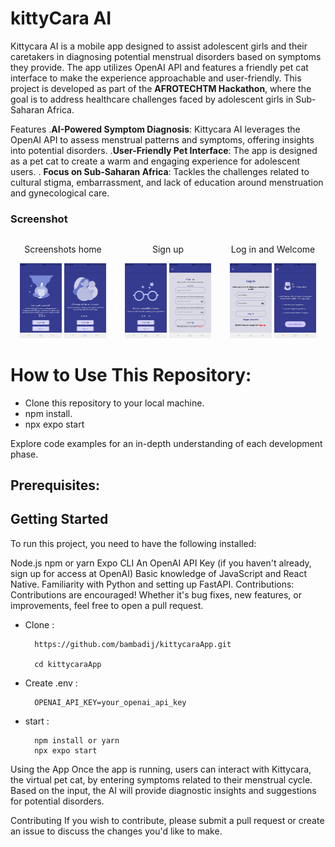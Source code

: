 # kittyCara AI
Kittycara AI is a mobile app designed to assist adolescent girls and their caretakers in diagnosing potential menstrual disorders based on symptoms they provide. The app utilizes OpenAI API and features a friendly pet cat interface to make the experience approachable and user-friendly. This project is developed as part of the **AFROTECHTM Hackathon**, where the goal is to address healthcare challenges faced by adolescent girls in Sub-Saharan Africa.

Features
.**AI-Powered Symptom Diagnosis**: Kittycara AI leverages the OpenAI API to assess menstrual patterns and symptoms, offering insights into potential disorders.
.**User-Friendly Pet Interface**: The app is designed as a pet cat to create a warm and engaging experience for adolescent users.
. **Focus on Sub-Saharan Africa**: Tackles the challenges related to cultural stigma, embarrassment, and lack of education around menstruation and gynecological care.

### Screenshot

<div style="display: flex; align-items: center;">
    <div style="flex: 33.33%; text-align: center;">
        <p>Screenshots home</p>
        <img src="assets/images/10.jpeg" alt="Top" width="40%"/>
        <img src="assets/images/11.jpeg" alt="Top" width="40%"/>
    </div>
    <div style="flex: 33.33%; text-align: center;">
        <p>Sign up</p>
        <img src="assets/images/2.jpeg" alt="Top" width="40%"/>
        <img src="assets/images/4.jpeg" alt="Middle" width="40%"/>
        </div>
    <div style="flex: 33.33%; text-align: center;">
        <p>Log in and Welcome</p>
        <img src="assets/images/51.jpeg" alt="Middle" width="40%"/>
        <img src="assets/images/5.jpeg" alt="Middle" width="40%"/>
        </div>
</div>

# How to Use This Repository:

- Clone this repository to your local machine.
- npm install.
- npx expo start

Explore code examples for an in-depth understanding of each development phase.

## Prerequisites:
## Getting Started

To run this project, you need to have the following installed:

Node.js
npm or yarn
Expo CLI
An OpenAI API Key (if you haven't already, sign up for access at OpenAI)
Basic knowledge of JavaScript and React Native.
Familiarity with Python and setting up FastAPI.
Contributions:
Contributions are encouraged! Whether it's bug fixes, new features, or improvements, feel free to open a pull request.

- Clone :

        https://github.com/bambadij/kittycaraApp.git
        
        cd kittycaraApp
- Create .env :

        OPENAI_API_KEY=your_openai_api_key


- start : 

        npm install or yarn
        npx expo start

Using the App
Once the app is running, users can interact with Kittycara, the virtual pet cat, by entering symptoms related to their menstrual cycle. Based on the input, the AI will provide diagnostic insights and suggestions for potential disorders.

Contributing
If you wish to contribute, please submit a pull request or create an issue to discuss the changes you'd like to make.
